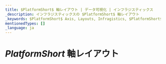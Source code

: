 ```yaml
---
title: $PlatformShort$ 軸レイアウト | データ可視化 | インフラジスティックス
_description: インフラジスティックスの $PlatformShort$ 軸レイアウト
_keywords: $PlatformShort$ Axis, Layouts, Infragistics, $PlatformShort$ 軸, レイアウト, インフラジスティックス
mentionedTypes: []
_language: ja
---
```


# $PlatformShort$ 軸レイアウト

<!-- talk about axis, gap, overlap, multiple axis, vertical/horizontal
and

TODO combine

data-chart-axis-locations.md
data-chart-axis-sharing.md

-->